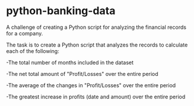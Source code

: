 # python-banking-data

A challenge of creating a Python script for analyzing the financial records for a company.

The task is to create a Python script that analyzes the records to calculate each of the following:

-The total number of months included in the dataset

-The net total amount of "Profit/Losses" over the entire period

-The average of the changes in "Profit/Losses" over the entire period

-The greatest increase in profits (date and amount) over the entire period
